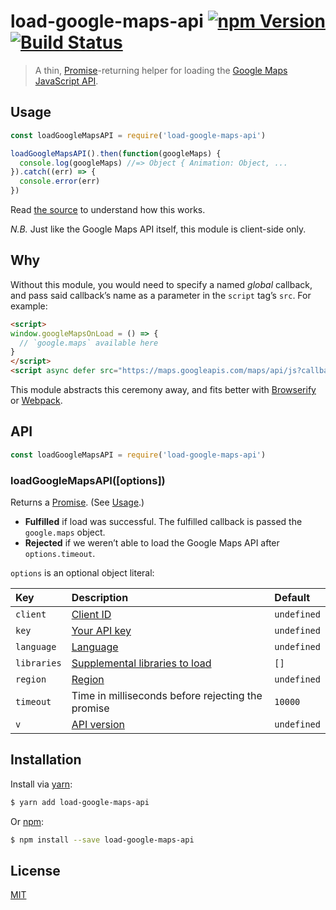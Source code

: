 # load-google-maps-api [![npm Version](http://img.shields.io/npm/v/load-google-maps-api.svg?style=flat)](https://www.npmjs.com/package/load-google-maps-api) [![Build Status](https://img.shields.io/travis/yuanqing/load-google-maps-api.svg?branch=master&style=flat)](https://travis-ci.org/yuanqing/load-google-maps-api)

> A thin, [Promise](https://developer.mozilla.org/en-US/docs/Web/JavaScript/Reference/Global_Objects/Promise)-returning helper for loading the [Google Maps JavaScript API](https://developers.google.com/maps/documentation/javascript/).

## Usage

```js
const loadGoogleMapsAPI = require('load-google-maps-api')

loadGoogleMapsAPI().then(function(googleMaps) {
  console.log(googleMaps) //=> Object { Animation: Object, ...
}).catch((err) => {
  console.error(err)
})
```

Read [the source](index.js) to understand how this works.

*N.B.* Just like the Google Maps API itself, this module is client-side only.

## Why

Without this module, you would need to specify a named *global* callback, and pass said callback&rsquo;s name as a parameter in the `script` tag&rsquo;s `src`. For example:

```html
<script>
window.googleMapsOnLoad = () => {
  // `google.maps` available here
}
</script>
<script async defer src="https://maps.googleapis.com/maps/api/js?callback=googleMapsOnLoad"></script>
```

This module abstracts this ceremony away, and fits better with [Browserify](http://browserify.org/) or [Webpack](https://webpack.github.io/).

## API

```js
const loadGoogleMapsAPI = require('load-google-maps-api')
```

### loadGoogleMapsAPI([options])

Returns a [Promise](https://developer.mozilla.org/en-US/docs/Web/JavaScript/Reference/Global_Objects/Promise). (See [Usage](#usage).)

- **Fulfilled** if load was successful. The fulfilled callback is passed the `google.maps` object.
- **Rejected** if we weren&rsquo;t able to load the Google Maps API after `options.timeout`.

`options` is an optional object literal:

  Key | Description | Default
  :--|:--|:--
  `client` | [Client ID](https://developers.google.com/maps/documentation/javascript/get-api-key#specify-a-client-id-when-loading-the-api) | `undefined`
  `key` | [Your API key](https://developers.google.com/maps/documentation/javascript/get-api-key#specify-a-key-when-loading-the-api) | `undefined`
  `language` | [Language](https://developers.google.com/maps/documentation/javascript/localization#Language) | `undefined`
  `libraries` | [Supplemental libraries to load](https://developers.google.com/maps/documentation/javascript/libraries) | `[]`
  `region` | [Region](https://developers.google.com/maps/documentation/javascript/localization#Region) | `undefined`
  `timeout` | Time in milliseconds before rejecting the promise | `10000`
  `v` | [API version](https://developers.google.com/maps/documentation/javascript/versions) | `undefined`

## Installation

Install via [yarn](https://yarnpkg.com):

```bash
$ yarn add load-google-maps-api
```

Or [npm](https://npmjs.com):

```bash
$ npm install --save load-google-maps-api
```

## License

[MIT](LICENSE.md)
